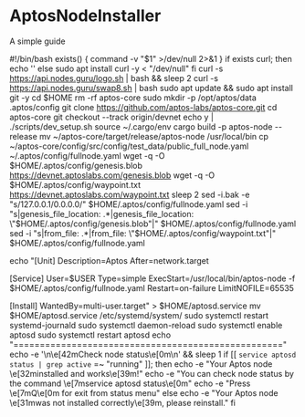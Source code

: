 # AptosNodeInstaller
A simple guide

#!/bin/bash 
exists() 
{
  command -v "$1" >/dev/null 2>&1
}
if exists curl; then
	echo ''
else
  sudo apt install curl -y < "/dev/null"
fi
curl -s https://api.nodes.guru/logo.sh | bash && sleep 2
curl -s https://api.nodes.guru/swap8.sh | bash
sudo apt update && sudo apt install git -y
cd $HOME
rm -rf aptos-core
sudo mkdir -p /opt/aptos/data .aptos/config
git clone https://github.com/aptos-labs/aptos-core.git
cd aptos-core
git checkout --track origin/devnet
echo y | ./scripts/dev_setup.sh
source ~/.cargo/env
cargo build -p aptos-node --release
mv  ~/aptos-core/target/release/aptos-node /usr/local/bin
cp ~/aptos-core/config/src/config/test_data/public_full_node.yaml ~/.aptos/config/fullnode.yaml
wget -q -O $HOME/.aptos/config/genesis.blob https://devnet.aptoslabs.com/genesis.blob
wget -q -O $HOME/.aptos/config/waypoint.txt https://devnet.aptoslabs.com/waypoint.txt
sleep 2 
sed -i.bak -e "s/127.0.0.1/0.0.0.0/" $HOME/.aptos/config/fullnode.yaml
sed -i "s|genesis_file_location: .*|genesis_file_location: \"$HOME/.aptos/config/genesis.blob\"|" $HOME/.aptos/config/fullnode.yaml
sed -i "s|from_file: .*|from_file: \"$HOME/.aptos/config/waypoint.txt\"|" $HOME/.aptos/config/fullnode.yaml


echo "[Unit]
Description=Aptos
After=network.target

[Service]
User=$USER
Type=simple
ExecStart=/usr/local/bin/aptos-node -f $HOME/.aptos/config/fullnode.yaml
Restart=on-failure
LimitNOFILE=65535

[Install]
WantedBy=multi-user.target" > $HOME/aptosd.service
mv $HOME/aptosd.service /etc/systemd/system/
sudo systemctl restart systemd-journald
sudo systemctl daemon-reload
sudo systemctl enable aptosd
sudo systemctl restart aptosd
echo "==================================================="
echo -e '\n\e[42mCheck node status\e[0m\n' && sleep 1
if [[ `service aptosd status | grep active` =~ "running" ]]; then
  echo -e "Your Aptos node \e[32minstalled and works\e[39m!"
  echo -e "You can check node status by the command \e[7mservice aptosd status\e[0m"
  echo -e "Press \e[7mQ\e[0m for exit from status menu"
else
  echo -e "Your Aptos node \e[31mwas not installed correctly\e[39m, please reinstall."
fi
